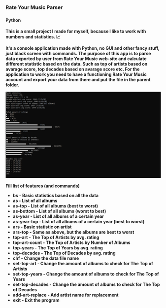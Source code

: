 

<h3>Rate Your Music Parser<h3>
<h4>Python<h4>
  
<p>This is a small project I made for myself, because I like to work with numbers and statistics. 📈</p>
<p>It's a console application made with Python, no GUI and other fancy stuff, just black screen with commands.
The purpose of this app is to parse data exported by user from Rate Your Music web-site and calculate different statistic based on the data. Such as top of artists based on avarage score, top decades based on avarage score etc. For the application to work you need to have a functioning Rate Your Music account and export your data from there and put the file in the parent folder.</p>

<img src="./preview.png">

<p>Fill list of features (and commands)</p>
<ul>
<li>bs - Basic statistics based on all the data</li>
<li>as - List of all albums</li>
<li>as-top - List of all albums (best to worst)</li>
<li>as-bottom - List of all albums (worst to best)</li>
<li>as-year - List of all albums of a certain year</li>
<li>as-year-top - List of all albums of a certain year (best to worst)</li>
<li>ars - Basic statistic on artist</li>
<li>ars-top - Same as above, but the albums are best to worst</li>

<li>top-art - The Top of Artists by avg. rating</li>
<li>top-art-count - The Top of Artists by Number of Albums</li>
<li>top-years - The Top of Years by avg. rating</li>
<li>top-decades - The Top of Decades by avg. rating</li>

<li>chf - Change the data file name</li>
<li>set-top-art - Change the amount of albums to check for The Top of Artists</li>
<li>set-top-years - Change the amount of albums to check for The Top of Years</li>
<li>set-top-decades - Change the amount of albums to check for The Top of Decades</li>
<li>add-art-replace - Add artist name for replacement</li>

<li>exit - Exit the program</li> 
</ul>
